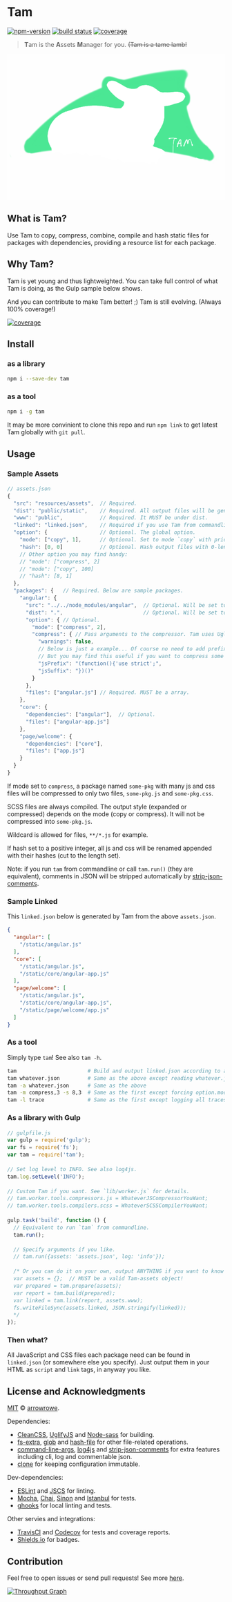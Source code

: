 # Tam

[![npm-version][npm-badge]][npm-url]
[![build status][build-badge]][build-url]
[![coverage][coverage-badge]][coverage-url]

[npm-badge]: https://img.shields.io/npm/v/tam.svg
[npm-url]: https://www.npmjs.com/package/tam
[build-badge]: https://api.travis-ci.org/arrowrowe/tam.svg
[build-url]: https://travis-ci.org/arrowrowe/tam
[coverage-badge]: http://codecov.io/github/arrowrowe/tam/coverage.svg?branch=master
[coverage-graph]: http://codecov.io/github/arrowrowe/tam/branch.svg?branch=master
[coverage-url]: http://codecov.io/github/arrowrowe/tam?branch=master

> **T**am is the **A**ssets **M**anager for you. ~~(Tam is a tame lamb!~~

![Tam is a tame lamb!](tam.png)

## What is Tam?

Use Tam to copy, compress, combine, compile and hash static files for packages with dependencies, providing a resource list for each package.

## Why Tam?

Tam is yet young and thus lightweighted. You can take full control of what Tam is doing, as the Gulp sample below shows.

And you can contribute to make Tam better! ;) Tam is still evolving. (Always 100% coverage!)

[![coverage][coverage-graph]][coverage-url]

## Install

### as a library
```sh
npm i --save-dev tam
```

### as a tool
```sh
npm i -g tam
```

It may be more convinient to clone this repo and run `npm link` to get latest Tam globally with `git pull`.

## Usage

### Sample Assets

```javascript
// assets.json
{
  "src": "resources/assets",  // Required.
  "dist": "public/static",    // Required. All output files will be generated here.
  "www": "public",            // Required. It MUST be under dist.
  "linked": "linked.json",    // Required if you use Tam from commandline.
  "option": {                 // Optional. The global option.
    "mode": ["copy", 1],      // Optional. Set to mode `copy` with priority 1. It is default.
    "hash": [0, 0]            // Optional. Hash output files with 0-length hash. (i.e., do not hash.) It is default.
    // Other option you may find handy:
    // "mode": ["compress", 2]
    // "mode": ["copy", 100]
    // "hash": [8, 1]
  },
  "packages": {   // Required. Below are sample packages.
    "angular": {
      "src": "../../node_modules/angular",  // Optional. Will be set to the package's name if left blank.
      "dist": ".",                          // Optional. Will be set to the package's name if left blank.
      "option": { // Optional.
        "mode": ["compress", 2],
        "compress": { // Pass arguments to the compressor. Tam uses UglifyJS for default.
          "warnings": false,
          // Below is just a example... Of course no need to add prefix and suffix for Angular...
          // But you may find this useful if you want to compress some js into one scope...
          "jsPrefix": "(function(){'use strict';",
          "jsSuffix": "})()"
        }
      },
      "files": ["angular.js"] // Required. MUST be a array.
    },
    "core": {
      "dependencies": ["angular"],  // Optional.
      "files": ["angular-app.js"]
    },
    "page/welcome": {
      "dependencies": ["core"],
      "files": ["app.js"]
    }
  }
}
```

If mode set to `compress`, a package named `some-pkg` with many js and css files will be compressed to only two files, `some-pkg.js` and `some-pkg.css`.

SCSS files are always compiled. The output style (expanded or compressed) depends on the mode (copy or compress). It will not be compressed into `some-pkg.js`.

Wildcard is allowed for files, `**/*.js` for example.

If hash set to a positive integer, all js and css will be renamed appended with their hashes (cut to the length set).

Note: if you run `tam` from commandline or call `tam.run()` (they are equivalent), comments in JSON will be stripped automatically by [strip-json-comments](https://www.npmjs.com/package/strip-json-comments).

### Sample Linked

This `linked.json` below is generated by Tam from the above `assets.json`.

```json
{
  "angular": [
    "/static/angular.js"
  ],
  "core": [
    "/static/angular.js",
    "/static/core/angular-app.js"
  ],
  "page/welcome": [
    "/static/angular.js",
    "/static/core/angular-app.js",
    "/static/page/welcome/app.js"
  ]
}
```

### As a tool

Simply type `tam`! See also `tam -h`.

```sh
tam                       # Build and output linked.json according to assets.json
tam whatever.json         # Same as the above except reading whatever.json
tam -a whatever.json      # Same as the above
tam -m compress,3 -s 8,3  # Same as the first except forcing option.mode = ['compress', 3], option.hash = [8, 3]
tam -l trace              # Same as the first except logging all traces
```

### As a library with Gulp

```javascript
// gulpfile.js
var gulp = require('gulp');
var fs = require('fs');
var tam = require('tam');

// Set log level to INFO. See also log4js.
tam.log.setLevel('INFO');

// Custom Tam if you want. See `lib/worker.js` for details.
// tam.worker.tools.compressors.js = WhateverJSCompressorYouWant;
// tam.worker.tools.compilers.scss = WhateverSCSSCompilerYouWant;

gulp.task('build', function () {
  // Equivalent to run `tam` from commandline.
  tam.run();

  // Specify arguments if you like.
  // tam.run({assets: 'assets.json', log: 'info'});

  /* Or you can do it on your own, output ANYTHING if you want to know what Tam is doing exactly.
  var assets = {};  // MUST be a valid Tam-assets object!
  var prepared = tam.prepare(assets);
  var report = tam.build(prepared);
  var linked = tam.link(report, assets.www);
  fs.writeFileSync(assets.linked, JSON.stringify(linked));
  */
});
```

### Then what?

All JavaScript and CSS files each package need can be found in `linked.json` (or somewhere else you specify). Just output them in your HTML as `script` and `link` tags, in anyway you like.

## License and Acknowledgments

[MIT](LICENSE) &copy; [arrowrowe](https://github.com/arrowrowe).

Dependencies:
- [CleanCSS](https://www.npmjs.com/package/clean-css), [UglifyJS](https://www.npmjs.com/package/uglify-js) and [Node-sass](https://www.npmjs.com/package/node-sass) for building.
- [fs-extra](https://www.npmjs.com/package/fs-extra), [glob](https://www.npmjs.com/package/glob) and [hash-file](https://www.npmjs.com/package/hash-file) for other file-related operations.
- [command-line-args](https://www.npmjs.com/package/command-line-args), [log4js](https://www.npmjs.com/package/log4js) and [strip-json-comments](https://www.npmjs.com/package/strip-json-comments) for extra features including cli, log and commentable json.
- [clone](https://www.npmjs.com/package/clone) for keeping configuration immutable.

Dev-dependencies:
- [ESLint](http://eslint.org/) and [JSCS](http://jscs.info/) for linting.
- [Mocha](https://mochajs.org/), [Chai](http://chaijs.com/), [Sinon](http://sinonjs.org/) and [Istanbul](https://www.npmjs.com/package/istanbul) for tests.
- [ghooks](https://www.npmjs.com/package/ghooks) for local linting and tests.

Other servies and integrations:
- [TravisCI](https://travis-ci.org/) and [Codecov](http://codecov.io/) for tests and coverage reports.
- [Shields.io](http://shields.io/) for badges.

## Contribution

Feel free to open issues or send pull requests!
See more [here](CONTRIBUTING.md).

[![Throughput Graph](https://graphs.waffle.io/arrowrowe/tam/throughput.svg)](https://waffle.io/arrowrowe/tam/metrics)
